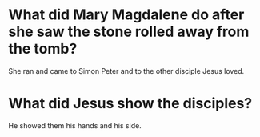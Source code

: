 # What did Mary Magdalene do after she saw the stone rolled away from the tomb?

She ran and came to Simon Peter and to the other disciple Jesus loved.

# What did Jesus show the disciples?

He showed them his hands and his side.
